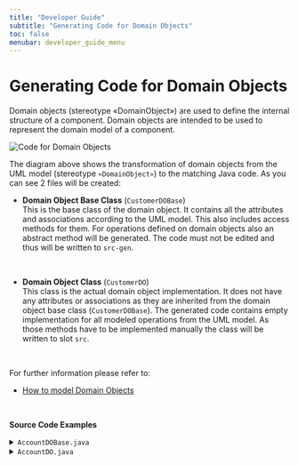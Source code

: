```yaml
---
title: "Developer Guide"
subtitle: "Generating Code for Domain Objects"
toc: false
menubar: developer_guide_menu
---
```


# Generating Code for Domain Objects

Domain objects (stereotype «DomainObject») are used to define the internal structure of a component. Domain objects are intended to be used to represent the domain model of a component.

![Code for Domain Objects](../../images/code_for_domain_objects.png)
<br>

The diagram above shows the transformation of domain objects from the UML model (stereotype `«DomainObject»`) to the matching Java code. As you can see 2 files will be created:<br>

- **Domain Object Base Class** (`CustomerDOBase`)  
  This is the base class of the domain object. It contains all the attributes and associations according to the UML model. This also includes access methods for them. For operations defined on domain objects also an abstract method will be generated. The code must not be edited and thus will be written to `src-gen`.  

<br>

- **Domain Object Class** (`CustomerDO`)  
  This class is the actual domain object implementation. It does not have any attributes or associations as they are inherited from the domain object base class (`CustomerDOBase`). The generated code contains empty implementation for all modeled operations from the UML model. As those methods have to be implemented manually the class will be written to slot `src`.

<br>

For further information please refer to:

- [How to model Domain Objects](../../uml-modeling-guide/how-to-model-domain-objects)

<br>

**Source Code Examples**
<details>
  <summary><code>AccountDOBase.java</code></summary>
  <script src="https://emgithub.com/embed-v2.js?target=https%3A%2F%2Fgithub.com%2Fanaptecs%2Fjeaf-generator-samples%2Fblob%2Fmain%2Faccounting-domain-objects%2Fsrc-gen%2Fmain%2Fjava%2Fcom%2Fanaptecs%2Fjeaf%2Faccounting%2Fimpl%2Fdomainobjects%2FAccountDOBase.java&style=base16%2Fatelier-forest-light&type=code&showBorder=on&showFileMeta=on&showFullPath=on&showCopy=on"></script>
</details>
<details>
  <summary><code>AccountDO.java</code></summary>
  <script src="https://emgithub.com/embed-v2.js?target=https%3A%2F%2Fgithub.com%2Fanaptecs%2Fjeaf-generator-samples%2Fblob%2Fmain%2Faccounting-domain-objects%2Fsrc-gen%2Fmain%2Fjava%2Fcom%2Fanaptecs%2Fjeaf%2Faccounting%2Fimpl%2Fdomainobjects%2FAccountDO.java&style=base16%2Fatelier-forest-light&type=code&showBorder=on&showFileMeta=on&showFullPath=on&showCopy=on"></script>
</details>